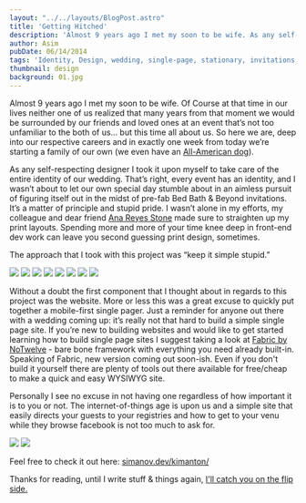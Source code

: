 ```yaml
---
layout: "../../layouts/BlogPost.astro"
title: 'Getting Hitched'
description: 'Almost 9 years ago I met my soon to be wife. As any self-respecting designer I took it upon myself to take care of the entire identity of our wedding.'
author: Asim
pubDate: 06/14/2014
tags: 'Identity, Design, wedding, single-page, stationary, invitations, RSVP'
thumbnail: design
background: 01.jpg
---
```


Almost 9 years ago I met my soon to be wife. Of Course at that time in our lives neither one of us realized that many years from that moment we would be surrounded by our friends and loved ones at an event that’s not too unfamiliar to the both of us… but this time all about us. So here we are, deep into our respective careers and in exactly one week from today we’re starting a family of our own (we even have an <a href="/Media/blog/zo.jpg" target="_blank">All-American dog</a>). 

As any self-respecting designer I took it upon myself to take care of the entire identity of our wedding. That’s right, every event has an identity, and I wasn’t about to let our own special day stumble about in an aimless pursuit of figuring itself out in the midst of pre-fab Bed Bath & Beyond invitations. It’s a matter of principle and stupid pride. I wasn’t alone in my efforts, my colleague and dear friend <a href="http://www.linkedin.com/pub/ana-reyes/30/927/129" target="_blank">Ana Reyes Stone</a> made sure to straighten up my print layouts. Spending more and more of your time knee deep in front-end dev work can leave you second guessing print design, sometimes. 

The approach that I took with this project was “keep it simple stupid.” 

![](/Media/blog/02.jpg)
![](/Media/blog/03.jpg)
![](/Media/blog/04.jpg)
![](/Media/blog/05.jpg)
![](/Media/blog/06.jpg)
![](/Media/blog/07.jpg)
![](/Media/blog/08.jpg)
![](/Media/blog/09.jpg)

Without a doubt the first component that I thought about in regards to this project was the website. More or less this was a great excuse to quickly put together a mobile-first single pager. Just a reminder for anyone out there with a wedding coming up: it’s really not that hard to build a simple single page site. If you’re new to building websites and would like to get started learning how to build single page sites I suggest taking a look at <a href="http://fabric.notwelve.com/" target="_blank"> Fabric by NoTwelve</a> - bare bone framework with everything you need already built-in. Speaking of Fabric, new version coming out soon-ish. Even if you don't build it yourself there are plenty of tools out there available for free/cheap to make a quick and easy WYSIWYG site. 

Personally I see no excuse in not having one regardless of how important it is to you or not. The internet-of-things age is upon us and a simple site that easily directs your guests to your registries and how to get to your venu while they browse facebook is not too much to ask for. 

![](/Media/blog/12.jpg)
![](/Media/blog/13.jpg)

Feel free to check it out here: <a href="https://simanov.dev/kimanton/" target="_blank">simanov.dev/kimanton/</a>

Thanks for reading, until I write stuff &amp; things again, <a href="http://i.imgur.com/yjc1Ykq.gif" target="_blank">I'll catch you on the flip side.</a>